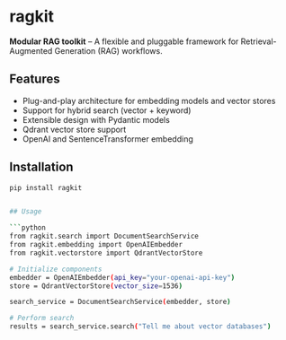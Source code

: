 # ragkit

**Modular RAG toolkit** – A flexible and pluggable framework for Retrieval-Augmented Generation (RAG) workflows.

## Features

- Plug-and-play architecture for embedding models and vector stores
- Support for hybrid search (vector + keyword)
- Extensible design with Pydantic models
- Qdrant vector store support
- OpenAI and SentenceTransformer embedding

## Installation

```bash
pip install ragkit


## Usage

```python
from ragkit.search import DocumentSearchService
from ragkit.embedding import OpenAIEmbedder
from ragkit.vectorstore import QdrantVectorStore

# Initialize components
embedder = OpenAIEmbedder(api_key="your-openai-api-key")
store = QdrantVectorStore(vector_size=1536)

search_service = DocumentSearchService(embedder, store)

# Perform search
results = search_service.search("Tell me about vector databases")
```